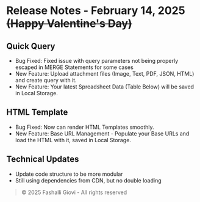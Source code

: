 # Release Notes - February 14, 2025 <s>(Happy Valentine's Day)</s>

## Quick Query

- Bug Fixed: Fixed issue with query parameters not being properly escaped in MERGE Statements for some cases
- New Feature: Upload attachment files (Image, Text, PDF, JSON, HTML) and create query with it.
- New Feature: Your latest Spreadsheet Data (Table Below) will be saved in Local Storage.

## HTML Template

- Bug Fixed: Now can render HTML Templates smoothly.
- New Feature: Base URL Management - Populate your Base URLs and load the HTML with it, saved in Local Storage.

## Technical Updates

- Update code structure to be more modular
- Still using dependencies from CDN, but no double loading

> © 2025 Fashalli Giovi - All rights reserved
